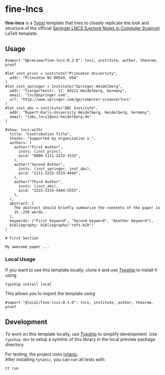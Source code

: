 # fine-lncs

**fine-lncs** is a [Typst](https://typst.app) template that tries to closely replicate the look and structure of the official [Springer LNCS (Lecture Notes in Computer Science)](https://www.overleaf.com/latex/templates/springer-lecture-notes-in-computer-science/kzwwpvhwnvfj#.WuA4JS5uZpi) LaTeX template.

## Usage

```typst
#import "@preview/fine-lncs:0.2.0": lncs, institute, author, theorem, proof

#let inst_princ = institute("Princeton University", 
  addr: "Princeton NJ 08544, USA"
)
#let inst_springer = institute("Springer Heidelberg", 
  addr: "Tiergartenstr. 17, 69121 Heidelberg, Germany", 
  email: "lncs@springer.com",
  url: "http://www.springer.com/gp/computer-science/lncs"
)
#let inst_abc = institute("ABC Institute", 
  addr: "Rupert-Karls-University Heidelberg, Heidelberg, Germany", 
  email: "{abc,lncs}@uni-heidelberg.de"
)

#show: lncs.with(
  title: "Contribution Title",
  thanks: "Supported by organization x.",
  authors: (
    author("First Author", 
      insts: (inst_princ),
      oicd: "0000-1111-2222-3333",
    ),
    author("Second Author", 
      insts: (inst_springer, inst_abc),
      oicd: "1111-2222-3333-4444",
    ),
    author("Third Author", 
      insts: (inst_abc),
      oicd: "2222-3333-4444-5555",
    ),
  ),
  abstract: [
    The abstract should briefly summarize the contents of the paper in
    15--250 words.
  ],
  keywords: ("First keyword", "Second keyword", "Another keyword"),
  bibliography: bibliography("refs.bib")
)

# First Section

My awesome paper ...
```

### Local Usage

If you want to use this template locally, clone it and use [Typship](https://github.com/sjfhsjfh/typship) to install it using
```
typship install local
```
This allows you to import the template using 
```
#import "@local/fine-lncs:0.1.0": lncs, institute, author, theorem, proof
```

## Development

To work on this template locally, use [Typship](https://github.com/sjfhsjfh/typship) to simplify development.
Use `typship dev` to setup a symlink of this library in the local preview package directory.

For testing, the project uses [tytanic](https://github.com/tingerrr/tytanic).  
After installing `tytanic`, you can run all tests with:

```bash
tt run
```